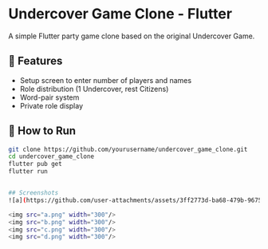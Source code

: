 # Undercover Game Clone - Flutter

A simple Flutter party game clone based on the original Undercover Game.

## 🔧 Features
- Setup screen to enter number of players and names
- Role distribution (1 Undercover, rest Citizens)
- Word-pair system
- Private role display

## 🧪 How to Run

```bash
git clone https://github.com/yourusername/undercover_game_clone.git
cd undercover_game_clone
flutter pub get
flutter run


## Screenshots
![a](https://github.com/user-attachments/assets/3ff2773d-ba68-479b-9675-7c0c5a3b97c6)

<img src="a.png" width="300"/>
<img src="b.png" width="300"/>
<img src="c.png" width="300"/>
<img src="d.png" width="300"/>
